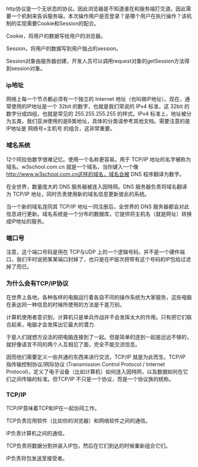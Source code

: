 http协议是一个无状态的协议。因此浏览器是不知道谁在和服务端打交道。因此需要一个机制来告诉服务端，本次操作用户是否登录？是哪个用户在执行操作？该机制的实现需要Cookie和Session的配合。

Cookie，将用户的数据写给用户的浏览器。

Session，将用户的数据写到用户独占的session。

Session对象由服务器创建，开发人员可以调用request对象的getSession方法得到session对象。





### ip地址

网络上每一个节点都必须有一个独立的 Internet 地址（也叫做IP地址）。现在，通常使用的IP地址是一个 32bit 的数字，也就是我们常说的 IPv4 标准，这 32bit 的数字分成四组，也就是常见的 255.255.255.255 的样式。IPv4 标准上，地址被分为五类，我们亚洲使用的是B类地址，具体的分类请参考其他文档。需要注意的是IP地址是 网络号+主机号 的组合，这非常重要。

### 域名系统

12个阿拉伯数字很难记忆。使用一个名称更容易。用于 TCP/IP 地址的名字被称为域名。w3school.com.cn 就是一个域名，当你键入一个像 http://www.w3school.com.cn这样的域名，域名会被 DNS 程序翻译为数字。

在全世界，数量庞大的 DNS 服务器被连入因特网。DNS 服务器负责将域名翻译为 TCP/IP 地址，同时负责使用新的域名信息更新彼此的系统。

当一个新的域名连同其 TCP/IP 地址一同注册后，全世界的 DNS 服务器都会对此信息进行更新。域名系统是一个分布的数据库，它提供将主机名（就是网址）转换成IP地址的服务。

### 端口号

注意，这个端口号码是用在 TCP与UDP 上的一个逻辑号码，并不是一个硬件端口，我们平时说把某某端口封掉了，也只是在IP层次把带有这个号码的IP包给过滤掉了而已。

### 为什么会有TCP/IP协议

在世界上各地，各种各样的电脑运行着各自不同的操作系统为大家服务，这些电脑在表达同一种信息的时候所使用的方法是千差万别。

计算机使用者意识到，计算机只是单兵作战并不会发挥太大的作用。只有把它们联合起来，电脑才会发挥出它最大的潜力.

于是人们就想方设法的把电脑连接到了一起。但是简单的连到一起是远远不够的，就好像语言不同的两个人互相见了面，完全不能交流信息。

因而他们需要定义一些共通的东西来进行交流，TCP/IP 就是为此而生。TCP/IP 指传输控制协议/网际协议 (Transmission Control Protocol / Internet Protocol)，定义了电子设备（比如计算机）如何连入因特网，以及数据如何在它们之间传输的标准。但TCP/IP 不只是一个协议，而是一个协议族的统称。

### TCP/IP

TCP/IP意味着TCP和IP在一起协同工作。

TCP负责应用软件（比如你的浏览器）和网络软件之间的通信。

IP负责计算机之间的通信。

TCP负责将数据分割并装入IP包，然后在它们到达的时候重新组合它们。

IP负责将包发送至接受者。











